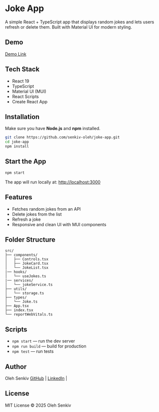 
# Joke App

A simple React + TypeScript app that displays random jokes and lets users refresh or delete them. Built with Material UI for modern styling.

## Demo
[Demo Link](https://senkiv-oleh.github.io/joke-app/)

## Tech Stack
- React 19
- TypeScript
- Material UI (MUI)
- React Scripts
- Create React App

## Installation

Make sure you have **Node.js** and **npm** installed.

```bash
git clone https://github.com/senkiv-oleh/joke-app.git
cd joke-app
npm install
````

## Start the App

```bash
npm start
```

The app will run locally at: [http://localhost:3000](http://localhost:3000)

##  Features

* Fetches random jokes from an API
* Delete jokes from the list
* Refresh a joke
* Responsive and clean UI with MUI components

##  Folder Structure

```
src/
├── components/
│   ├── Controls.tsx
│   ├── JokeCard.tsx
│   └── JokeList.tsx
|── hooks/
│   └── useJokes.ts
|── services/
│   └── jokeService.ts
├── utils/
│   └── storage.ts
├── types/
│   └── Joke.ts
├── App.tsx
├── index.tsx
└── reportWebVitals.ts
```

##  Scripts

* `npm start` — run the dev server
* `npm run build` — build for production
* `npm test` — run tests

##  Author
Oleh Senkiv
[GitHub](https://github.com/senkiv-oleh) | 
[LinkedIn](https://www.linkedin.com/in/oleh-senkiv-5a78b3177/) | 


##  License

MIT License © 2025 Oleh Senkiv

